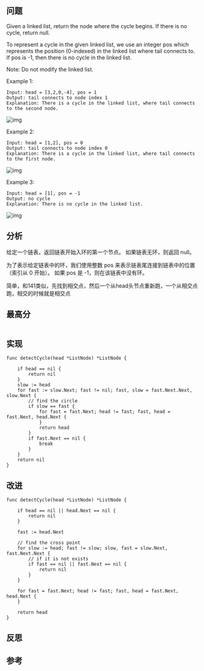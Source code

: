 ## 问题
Given a linked list, return the node where the cycle begins. If there is no cycle, return null.

To represent a cycle in the given linked list, we use an integer pos which represents the position (0-indexed) in the linked list where tail connects to. If pos is -1, then there is no cycle in the linked list.

Note: Do not modify the linked list.

 

Example 1:
```
Input: head = [3,2,0,-4], pos = 1
Output: tail connects to node index 1
Explanation: There is a cycle in the linked list, where tail connects to the second node.
```
![img](https://assets.leetcode.com/uploads/2018/12/07/circularlinkedlist.png)

Example 2:
```
Input: head = [1,2], pos = 0
Output: tail connects to node index 0
Explanation: There is a cycle in the linked list, where tail connects to the first node.
```
![img](https://assets.leetcode.com/uploads/2018/12/07/circularlinkedlist_test2.png)

Example 3:
```
Input: head = [1], pos = -1
Output: no cycle
Explanation: There is no cycle in the linked list.
```
![img](https://assets.leetcode.com/uploads/2018/12/07/circularlinkedlist_test3.png)

## 分析
给定一个链表，返回链表开始入环的第一个节点。 如果链表无环，则返回 null。

为了表示给定链表中的环，我们使用整数 pos 来表示链表尾连接到链表中的位置（索引从 0 开始）。 如果 pos 是 -1，则在该链表中没有环。

简单，和141类似，先找到相交点，然后一个从head头节点重新跑，一个从相交点跑，相交的时候就是相交点

## 最高分
```golang

```

## 实现
```golang
func detectCycle(head *ListNode) *ListNode {

    if head == nil {
        return nil
    }
    slow := head
    for fast := slow.Next; fast != nil; fast, slow = fast.Next.Next, slow.Next {
        // find the circle
        if slow == fast {
            for fast = fast.Next; head != fast; fast, head = fast.Next, head.Next {
            }
            return head
        }
        if fast.Next == nil {
            break
        }
    }
    return nil
}
```

## 改进
```golang
func detectCycle(head *ListNode) *ListNode {

    if head == nil || head.Next == nil {
        return nil
    }

    fast := head.Next

    // find the cross point
    for slow := head; fast != slow; slow, fast = slow.Next, fast.Next.Next {
        // if it is not exists
        if fast == nil || fast.Next == nil {
            return nil
        }
    }

    for fast = fast.Next; head != fast; fast, head = fast.Next, head.Next {
    }

    return head
}
```

## 反思

## 参考
